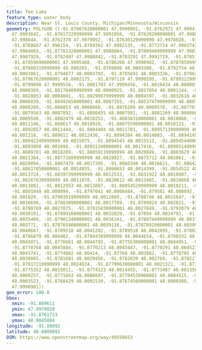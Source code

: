 ```yaml
---
title: Tee Lake
feature_type: water_body
description: Near St. Louis County, Michigan/Minnesota/Wisconsin
geometry: POLYGON ((-91.87667620000001 47.9998981, -91.8762971 47.9994138, -91.87628530000001
  47.9993642, -91.87617229999999 47.9991956, -91.87620200000001 47.9988503, -91.8762675
  47.998644, -91.8762378 47.9979952, -91.87630129999999 47.9978028, -91.8764764 47.9978864,
  -91.8768687 47.998154, -91.8769362 47.9982135, -91.8772714 47.9983743, -91.8775871
  47.9984893, -91.87781320000001 47.9986084, -91.87809489999999 47.9987155, -91.878198
  47.9987929, -91.8782497 47.9988842, -91.8783291 47.9991719, -91.8785175 47.9993583,
  -91.87859690000001 47.9995488, -91.8786266 47.9998982, -91.87870599999999 48.0001599,
  -91.87880319999999 48.000265, -91.8789898 48.0003306, -91.8792754 48.0003861, -91.8793726
  48.0003861, -91.8794877 48.0003703, -91.8795691 48.0003326, -91.87962659999999 48.0002949,
  -91.87967620000001 48.0002175, -91.8797119 47.9999595, -91.87993229999999 47.9999437,
  -91.8799898 47.9999556, -91.8801703 47.9999456, -91.8810434 48.0000032, -91.88140249999999
  48.0000369, -91.88170409999999 48.0000925, -91.8817854 48.0001144, -91.8821605 48.0002651,
  -91.8828053 48.0004041, -91.88299979999999 48.0004597, -91.8832616 48.0005648, -91.88425580000001
  48.0006839, -91.88492650000001 48.0007355, -91.88537479999999 48.0007534, -91.88605339999999
  48.0008209, -91.886853 48.0008666, -91.8876209 48.0009578, -91.8877677 48.0009479,
  -91.8879563 48.0007892, -91.8880455 48.0007991, -91.8881269 48.0008665, -91.8881844
  48.0009598, -91.8882479 48.0010253, -91.88836310000001 48.0010868, -91.88851769999999
  48.0011146, -91.888617 48.0010928, -91.88875590000001 48.0010115, -91.8888948 48.0009995,
  -91.8892857 48.0011444, -91.8894404 48.0011781, -91.88957139999999 48.001184, -91.889594
  48.001218, -91.889611 48.0012436, -91.8894384 48.0014083, -91.88941459999999 48.0014619,
  -91.88942249999999 48.0015075, -91.8894543 48.0015512, -91.88945440000001 48.0016226,
  -91.8893868 48.001698, -91.88931340000001 48.0017416, -91.88905149999999 48.0017972,
  -91.8889781 48.0018289, -91.88859119999999 48.0020849, -91.8883629 48.0021404, -91.88811699999999
  48.0021384, -91.88772609999999 48.0020927, -91.8875712 48.002061, -91.88741659999999
  48.0020094, -91.8867479 48.0017395, -91.8866348 48.0016621, -91.88642249999999 48.0015471,
  -91.88617050000001 48.0014855, -91.8860653 48.0014399, -91.8854522 48.0013665, -91.8850594
  48.0013724, -91.88397399999999 48.0012533, -91.8831922 48.0010807, -91.8828391 48.0011283,
  -91.88267639999999 48.0011878, -91.8820612 48.0013405, -91.8818668 48.0013782, -91.8816624
  48.0013882, -91.8812953 48.0013087, -91.88054529999999 48.0010211, -91.8803984 48.0009437,
  -91.8801048 48.000894, -91.8797041 48.0008484, -91.879581 48.000892, -91.8793032
  48.001029, -91.87903919999999 48.0012809, -91.8788746 48.0015647, -91.87884870000001
  48.0016698, -91.87883890000001 48.0017789, -91.8789024 48.002021, -91.8790075 48.0022631,
  -91.8790769 48.0027075, -91.87915030000001 48.0027849, -91.8792079 48.0028821, -91.87911649999999
  48.0030191, -91.87899160000001 48.0032829, -91.87894 48.0034793, -91.87895589999999
  48.0035409, -91.87901340000001 48.0036341, -91.87887449999999 48.0037055, -91.8788169
  48.003771, -91.87876540000001 48.0039138, -91.87878910000001 48.0039952, -91.8789281
  48.0040667, -91.8789518 48.0041282, -91.8789518 48.0042095, -91.8788289 48.0043146,
  -91.8786879 48.004402, -91.87844389999999 48.0044654, -91.8780332 48.0045249, -91.8777891
  48.0045071, -91.8776661 48.0044793, -91.87755300000001 48.0044951, -91.8772733 48.0045665,
  -91.8770768 48.0045884, -91.8770213 48.0045447, -91.8770291 48.0045239, -91.8771046
  48.0043741, -91.8774082 48.00414, -91.87768 48.003882, -91.8778705 48.0035964, -91.8781185
  48.0030885, -91.8781681 48.0029456, -91.8782039 48.002769, -91.8782217 48.0025666,
  -91.87817219999999 48.0024634, -91.87790630000001 48.0021321, -91.8777614 48.0017471,
  -91.8775352 48.0015011, -91.8774123 48.0014455, -91.8773487 48.0013563, -91.8772774
  48.0009237, -91.8771663 48.0006697, -91.87704530000001 48.0004515, -91.87696390000001
  48.0003523, -91.8768429 48.0001539, -91.87674560000001 48.0000388, -91.87667620000001
  47.9998981))
geo_error: 100.0
bbox:
  xmin: -91.889611
  ymin: 47.9978028
  xmax: -91.8761723
  ymax: 48.0045884
longitude: -91.88092
latitude: 48.0009892
OSM: https://www.openstreetmap.org/way/49558653
---
```

